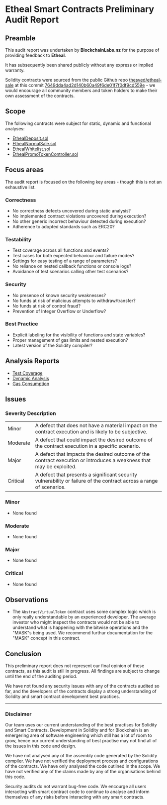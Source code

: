 # Etheal Smart Contracts Preliminary Audit Report

## Preamble
This audit report was undertaken by **BlockchainLabs.nz** for the purpose of providing feedback to **Etheal**.

It has subsequently been shared publicly without any express or implied warranty.

Solidity contracts were sourced from the public Github repo [thesved/etheal-sale](https://github.com/thesved/etheal-sale) at this commit [7649dda4ad2d140b60a49f6de01f7f0df9cd559e](https://github.com/thesved/etheal-sale/tree/7649dda4ad2d140b60a49f6de01f7f0df9cd559e) - we would encourage all community members and token holders to make their own assessment of the contracts.

## Scope
The following contracts were subject for static, dynamic and functional analyses:

- [EthealDeposit.sol](https://github.com/thesved/etheal-sale/blob/7649dda4ad2d140b60a49f6de01f7f0df9cd559e/contracts/EthealDeposit.sol)
- [EthealNormalSale.sol](https://github.com/thesved/etheal-sale/blob/7649dda4ad2d140b60a49f6de01f7f0df9cd559e/contracts/EthealNormalSale.sol)
- [EthealWhitelist.sol](https://github.com/thesved/etheal-sale/blob/7649dda4ad2d140b60a49f6de01f7f0df9cd559e/contracts/EthealWhitelist.sol)
- [EthealPromoTokenController.sol](https://github.com/thesved/etheal-sale/blob/7649dda4ad2d140b60a49f6de01f7f0df9cd559e/contracts/EthealPromoTokenController.sol)

## Focus areas
The audit report is focused on the following key areas - though this is not an exhaustive list.

### Correctness
- No correctness defects uncovered during static analysis?
- No implemented contract violations uncovered during execution?
- No other generic incorrect behaviour detected during execution?
- Adherence to adopted standards such as ERC20?

### Testability
- Test coverage across all functions and events?
- Test cases for both expected behaviour and failure modes?
- Settings for easy testing of a range of parameters?
- No reliance on nested callback functions or console logs?
- Avoidance of test scenarios calling other test scenarios?

### Security
- No presence of known security weaknesses?
- No funds at risk of malicious attempts to withdraw/transfer?
- No funds at risk of control fraud?
- Prevention of Integer Overflow or Underflow?

### Best Practice
- Explicit labeling for the visibility of functions and state variables?
- Proper management of gas limits and nested execution?
- Latest version of the Solidity compiler?

## Analysis Reports

- [Test Coverage](test-coverage.md)
- [Dynamic Analysis](dynamic-analysis.md)
- [Gas Consumption](gas-consumption-report.md)

## Issues

### Severity Description
<table>
<tr>
  <td>Minor</td>
  <td>A defect that does not have a material impact on the contract execution and is likely to be subjective.</td>
</tr>
<tr>
  <td>Moderate</td>
  <td>A defect that could impact the desired outcome of the contract execution in a specific scenario.</td>
</tr>
<tr>
  <td>Major</td>
  <td> A defect that impacts the desired outcome of the contract execution or introduces a weakness that may be exploited.</td>
</tr>
<tr>
  <td>Critical</td>
  <td>A defect that presents a significant security vulnerability or failure of the contract across a range of scenarios.</td>
</tr>
</table>

### Minor

- None found

### Moderate

- None found

### Major

- None found

### Critical

- None found

## Observations

- The `AbstractVirtualToken` contract uses some complex logic which is only really understandable by an experienced developer. The average investor who might inspect the contracts would not be able to understand what is happening with the bitwise operations and the "MASK"s being used. We recommend furthur documentation for the "MASK" concept in this contract.

## Conclusion

This preliminary report does not represent our final opinion of these contracts, as this audit is still in progress. All findings are subject to change until the end of the auditing period.

We have not found any security issues with any of the contracts audited so far, and the developers of the contracts display a strong understanding of Solidity and smart contract development best practices.

___

### Disclaimer

Our team uses our current understanding of the best practises for Solidity and Smart Contracts. Development in Solidity and for Blockchain is an emergering area of software engineering which still has a lot of room to grow, hence our current understanding of best practise may not find all of the issues in this code and design.

We have not analysed any of the assembly code generated by the Solidity compiler. We have not verified the deployment process and configurations of the contracts. We have only analysed the code outlined in the scope. We have not verified any of the claims made by any of the organisations behind this code.

Security audits do not warrant bug-free code. We encourge all users interacting with smart contract code to continue to analyse and inform themselves of any risks before interacting with any smart contracts.


